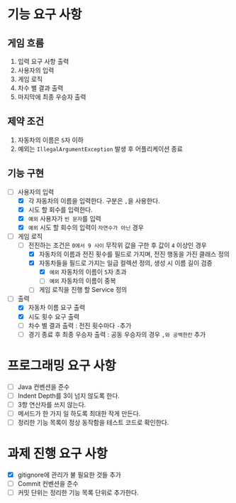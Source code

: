 # 기능 요구 사항

## 게임 흐름

1. 입력 요구 사항 출력
2. 사용자의 입력
3. 게임 로직
4. 차수 별 결과 출력
5. 마지막에 최종 우승자 출력

## 제약 조건

1. 자동차의 이름은 `5`자 이하
2. 예외는 `IllegalArgumentException` 발생 후 어플리케이션 종료

## 기능 구현

- [ ] 사용자의 입력
    - [x] 각 자동차의 이름을 입력한다. 구분은 `,`을 사용한다.
    - [x] 시도 할 회수를 입력한다.
    - [x] `예외` 사용자가 `빈 문자`를 입력
    - [x] `예외` 시도 할 회수의 입력이 `자연수가 아닌` 경우

- [ ] 게임 로직
    - [ ] 전진하는 조건은 `0에서 9 사이` 무작위 값을 구한 후 값이 `4` 이상인 경우
        - [x] 자동차의 이름과 전진 횟수를 필드로 가지며, 전진 행동을 가진 클래스 정의
        - [x] 자동차들을 필드로 가지는 일급 컬렉션 정의, 생성 시 이름 길이 검증
            - [x] `예외` 자동차의 이름이 `5`자 초과
            - [ ] `예외` 자동차의 이름이 중복
        - [ ] 게임 로직을 진행 할 Service 정의

- [ ] 출력
    - [x] 자동차 이름 요구 출력
    - [x] 시도 횟수 요구 출력
    - [ ] 차수 별 결과 출력 : 전진 횟수마다 `-`추가
    - [ ] 경기 종료 후 최종 우승자 출력 : 공동 우승자의 경우 `,와 공백한칸` 추가

# 프로그래밍 요구 사항

- [ ] Java 컨벤션을 준수
- [ ] Indent Depth를 3이 넘지 않도록 한다.
- [ ] 3항 연산자를 쓰지 않는다.
- [ ] 메서드가 한 가지 일 하도록 최대한 작게 만든다.
- [ ] 정리한 기능 목록이 정상 동작함을 테스트 코드로 확인한다.

# 과제 진행 요구 사항

- [x] gitignore에 관리가 불 필요한 것들 추가
- [ ] Commit 컨벤션을 준수
- [ ] 커밋 단위는 정리한 기능 목록 단위로 추가한다.